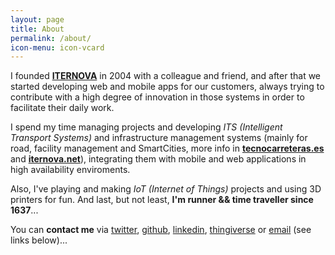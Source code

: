 ```yaml
---
layout: page
title: About
permalink: /about/
icon-menu: icon-vcard
---
```


I founded **[ITERNOVA](https://www.iternova.net)** in 2004 with a colleague and friend, and after that we started developing web and mobile apps for our customers, always trying to contribute with a high degree of innovation in those systems in order to facilitate their daily work.

I spend my time managing projects and developing *ITS (Intelligent Transport Systems)* and infrastructure management systems (mainly for road, facility management and SmartCities, more info in **[tecnocarreteras.es](https://www.tecnocarreteras.es)** and **[iternova.net](https://www.iternova.net)**), integrating them with mobile and web applications in high availability enviroments. 

Also, I've playing and making *IoT (Internet of Things)* projects and using 3D printers for fun. And last, but not least, **I'm runner && time traveller since 1637**... 

You can **contact me** via [twitter](https://twitter.com/jorgecasas), [github](https://github.com/jorgecasas), [linkedin](https://linkedin.com/in/jorgecasas), [thingiverse](https://www.thingiverse.com/jorgecasas/about) or [email](mailto:jorgecasas@iternova.net) (see links below)...
